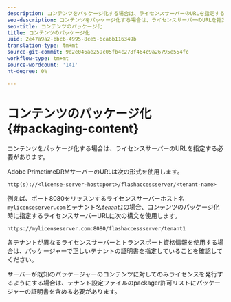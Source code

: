 ```yaml
---
description: コンテンツをパッケージ化する場合は、ライセンスサーバーのURLを指定する必要があります。
seo-description: コンテンツをパッケージ化する場合は、ライセンスサーバーのURLを指定する必要があります。
seo-title: コンテンツのパッケージ化
title: コンテンツのパッケージ化
uuid: 2e47a9a2-bbc6-4995-8ce5-6ca6b116349b
translation-type: tm+mt
source-git-commit: 9d2e046ae259c05fb4c278f464c9a26795e554fc
workflow-type: tm+mt
source-wordcount: '141'
ht-degree: 0%

---
```



# コンテンツのパッケージ化{#packaging-content}

コンテンツをパッケージ化する場合は、ライセンスサーバーのURLを指定する必要があります。

Adobe PrimetimeDRMサーバーのURLは次の形式を使用します。

```
http(s)://<license-server-host:port>/flashaccessserver/<tenant-name>
```

例えば、ポート8080をリッスンするライセンスサーバーホスト名`mylicenseserver.com`とテナント名&#x200B;*`tenant1`*&#x200B;の場合、コンテンツのパッケージ化時に指定するライセンスサーバーURLに次の構文を使用します。

```
https://mylicenseserver.com:8080/flashaccessserver/tenant1
```

各テナントが異なるライセンスサーバーとトランスポート資格情報を使用する場合は、パッケージャーで正しいテナントの証明書を指定していることを確認してください。

サーバーが既知のパッケージャーのコンテンツに対してのみライセンスを発行するようにする場合は、テナント設定ファイルのpackager許可リストにパッケージャーの証明書を含める必要があります。
